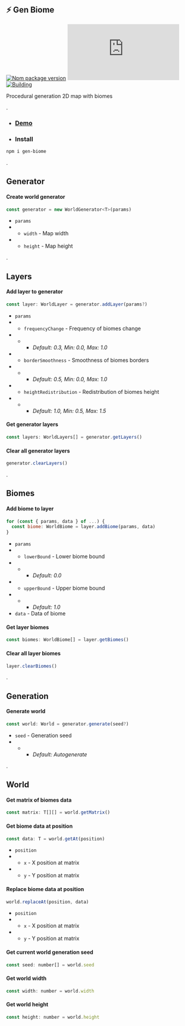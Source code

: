 ## ⚡ Gen Biome
[![Npm package version](https://badgen.net/npm/v/gen-biome)](https://npmjs.com/package/gen-biome)
[![Small size](https://img.badgesize.io/neki-dev/gen-biome/master/dist/index.js)](https://github.com/neki-dev/gen-biome/blob/master/dist/index.js)
[![Building](https://github.com/neki-dev/gen-biome/actions/workflows/build.yml/badge.svg)](https://github.com/neki-dev/gen-biome/actions/workflows/build.yml)

Procedural generation 2D map with biomes

.

* ### [Demo](https://gen-biome.neki.guru/)

* ### Install

```sh
npm i gen-biome
```

.

## Generator
#### Create world generator
```js
const generator = new WorldGenerator<T>(params)
```
* `params`
* * `width` - Map width
* * `height` - Map height

.

## Layers
#### Add layer to generator
```js
const layer: WorldLayer = generator.addLayer(params?)
```
* `params`
* * `frequencyChange` - Frequency of biomes change
* * * _Default: 0.3, Min: 0.0, Max: 1.0_
* * `borderSmoothness` - Smoothness of biomes borders
* * *  _Default: 0.5, Min: 0.0, Max: 1.0_
* * `heightRedistribution` - Redistribution of biomes height
* * *  _Default: 1.0, Min: 0.5, Max: 1.5_

#### Get generator layers
```js
const layers: WorldLayers[] = generator.getLayers()
```

#### Clear all generator layers
```js
generator.clearLayers()
```

.

## Biomes
#### Add biome to layer
```js
for (const { params, data } of ...) {
  const biome: WorldBiome = layer.addBiome(params, data)
}
```
* `params`
* * `lowerBound` - Lower biome bound
* * *  _Default: 0.0_
* * `upperBound` - Upper biome bound
* * *  _Default: 1.0_
* `data` - Data of biome

#### Get layer biomes
```js
const biomes: WorldBiome[] = layer.getBiomes()
```

#### Clear all layer biomes
```js
layer.clearBiomes()
```

.

## Generation

#### Generate world
```js
const world: World = generator.generate(seed?)
```
* `seed` - Generation seed
* * *  _Default: Autogenerate_

.

## World

#### Get matrix of biomes data
```js
const matrix: T[][] = world.getMatrix()
```

#### Get biome data at position
```js
const data: T = world.getAt(position)
```
* `position`
* * `x` - X position at matrix
* * `y` - Y position at matrix

#### Replace biome data at position
```js
world.replaceAt(position, data)
```
* `position`
* * `x` - X position at matrix
* * `y` - Y position at matrix

#### Get current world generation seed
```js
const seed: number[] = world.seed
```

#### Get world width
```js
const width: number = world.width
```

#### Get world height
```js
const height: number = world.height
```